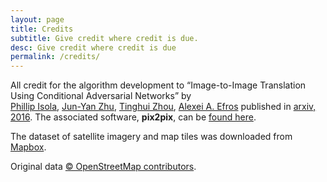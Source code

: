 ```yaml
---
layout: page
title: Credits
subtitle: Give credit where credit is due.
desc: Give credit where credit is due
permalink: /credits/
---
```


All credit for the algorithm development to “Image-to-Image Translation Using Conditional Adversarial Networks” by  
 [Phillip Isola](http://web.mit.edu/phillipi/), [Jun-Yan Zhu](https://people.eecs.berkeley.edu/~junyanz/), [Tinghui Zhou](https://people.eecs.berkeley.edu/~tinghuiz/), [Alexei A. Efros](https://people.eecs.berkeley.edu/~efros/) published in [arxiv, 2016](https://arxiv.org/pdf/1611.07004v1.pdf). The associated software, **pix2pix**, can be [found here](https://github.com/phillipi/pix2pix).

The dataset of satellite imagery and map tiles was downloaded from [Mapbox](http://www.mapbox.com).

Original data [© OpenStreetMap contributors](https://www.openstreetmap.org/copyright/en).
